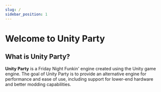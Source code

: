 ```yaml
---
slug: /
sidebar_position: 1
---
```


# Welcome to Unity Party

## What is Unity Party?
**Unity Party** is a Friday Night Funkin' engine created using the Unity game engine. The goal of Unity Party is to provide an alternative engine for performance and ease of use, including support for lower-end hardware and better modding capabilities.